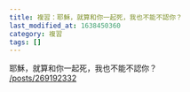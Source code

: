 ```yaml
---
title: 複習：耶穌，就算和你一起死，我也不能不認你？
last_modified_at: 1638450360
category: 複習
tags: []
---
```


<p>耶穌，就算和你一起死，我也不能不認你？<br>
<a href="/posts/269192332" target="_blank">/posts/269192332</a></p>

<p>&nbsp;</p>

